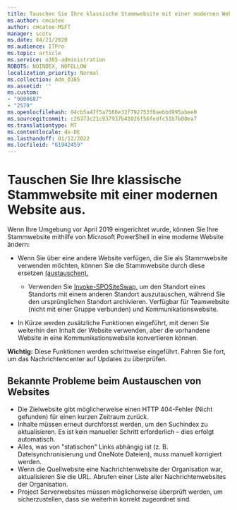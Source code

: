 ```yaml
---
title: Tauschen Sie Ihre klassische Stammwebsite mit einer modernen Website aus.
ms.author: cmcatee
author: cmcatee-MSFT
manager: scotv
ms.date: 04/21/2020
ms.audience: ITPro
ms.topic: article
ms.service: o365-administration
ROBOTS: NOINDEX, NOFOLLOW
localization_priority: Normal
ms.collection: Adm_O365
ms.assetid: ''
ms.custom:
- "9000687"
- "2579"
ms.openlocfilehash: 04cb5a47f5a7566e32f792753f0aebbd995abee0
ms.sourcegitcommit: c26373c21c837937b41026f56fedfc51b7b80ea7
ms.translationtype: MT
ms.contentlocale: de-DE
ms.lasthandoff: 01/12/2022
ms.locfileid: "61942459"
---
```

# <a name="swap-your-classic-root-site-with-a-modern-site"></a>Tauschen Sie Ihre klassische Stammwebsite mit einer modernen Website aus.

Wenn Ihre Umgebung vor April 2019 eingerichtet wurde, können Sie Ihre Stammwebsite mithilfe von Microsoft PowerShell in eine moderne Website ändern:

- Wenn Sie über eine andere Website verfügen, die Sie als Stammwebsite verwenden möchten, können Sie die Stammwebsite durch diese ersetzen [(austauschen).](https://docs.microsoft.com/sharepoint/modern-root-site)

  - Verwenden Sie [Invoke-SPOSiteSwap,](https://docs.microsoft.com/powershell/module/sharepoint-online/invoke-spositeswap?view=sharepoint-ps&preserve-view=true) um den Standort eines Standorts mit einem anderen Standort auszutauschen, während Sie den ursprünglichen Standort archivieren. Verfügbar für Teamwebsite (nicht mit einer Gruppe verbunden) und Kommunikationswebsite.

- In Kürze werden zusätzliche Funktionen eingeführt, mit denen Sie weiterhin den Inhalt der Website verwenden, aber die vorhandene Website in eine Kommunikationswebsite konvertieren können.

**Wichtig:** Diese Funktionen werden schrittweise eingeführt. Fahren Sie fort, um das Nachrichtencenter auf Updates zu überprüfen.

## <a name="known-issues-with-swapping-sites"></a>Bekannte Probleme beim Austauschen von Websites

- Die Zielwebsite gibt möglicherweise einen HTTP 404-Fehler (Nicht gefunden) für einen kurzen Zeitraum zurück.
- Inhalte müssen erneut durchforsst werden, um den Suchindex zu aktualisieren. Es ist kein manueller Schritt erforderlich – dies erfolgt automatisch.
- Alles, was von "statischen" Links abhängig ist (z. B. Dateisynchronisierung und OneNote Dateien), muss manuell korrigiert werden.
- Wenn die Quellwebsite eine Nachrichtenwebsite der Organisation war, aktualisieren Sie die URL. Abrufen einer Liste aller Nachrichtenwebsites der Organisation.
- Project Serverwebsites müssen möglicherweise überprüft werden, um sicherzustellen, dass sie weiterhin korrekt zugeordnet sind.
